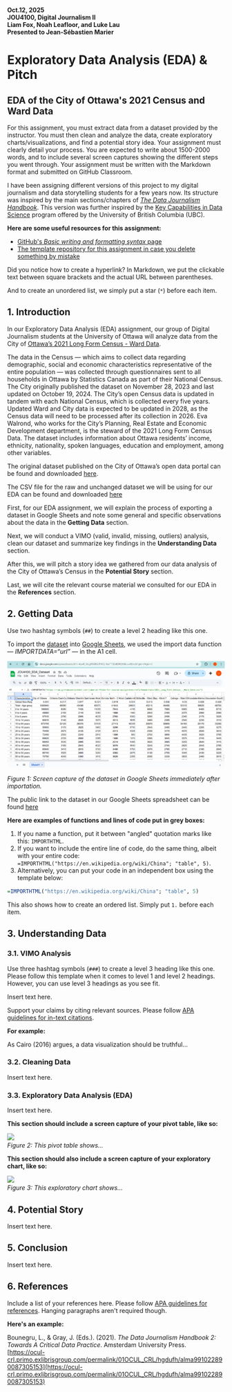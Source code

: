 **Oct.12, 2025**<br>
**JOU4100, Digital Journalism II**<br>
**Liam Fox, Noah Leafloor, and Luke Lau**<br>
**Presented to Jean-Sébastien Marier**<br>

# Exploratory Data Analysis (EDA) & Pitch



## EDA of the City of Ottawa's 2021 Census and Ward Data 

For this assignment, you must extract data from a dataset provided by the instructor. You must then clean and analyze the data, create exploratory charts/visualizations, and find a potential story idea. Your assignment must clearly detail your process. You are expected to write about 1500-2000 words, and to include several screen captures showing the different steps you went through. Your assignment must be written with the Markdown format and submitted on GitHub Classroom.

I have been assigning different versions of this project to my digital journalism and data storytelling students for a few years now. Its structure was inspired by the main sections/chapters of [*The Data Journalism Handbook*](https://datajournalism.com/read/handbook/one/). This version was further inspired by the [Key Capabilities in Data Science](https://extendedlearning.ubc.ca/programs/key-capabilities-data-science) program offered by the University of British Columbia (UBC).

**Here are some useful resources for this assignment:**

* [GitHub's *Basic writing and formatting syntax* page](https://docs.github.com/en/get-started/writing-on-github/getting-started-with-writing-and-formatting-on-github/basic-writing-and-formatting-syntax)
* [The template repository for this assignment in case you delete something by mistake](https://github.com/jsmarier/jou4100_jou4500_mpad2003_project2_template)

Did you notice how to create a hyperlink? In Markdown, we put the clickable text between square brackets and the actual URL between parentheses.

And to create an unordered list, we simply put a star (`*`) before each item.

## 1. Introduction

In our Exploratory Data Analysis (EDA) assignment, our group of Digital Journalism students at the University of Ottawa will analyze data from the City of [Ottawa’s 2021 Long Form Census - Ward Data](https://open.ottawa.ca/datasets/ottawa::2021-long-form-census-ward-data/about). 

The data in the Census — which aims to collect data regarding demographic, social and economic characteristics representative of the entire population — was collected through questionnaires sent to all households in Ottawa by Statistics Canada as part of their National Census. The City originally published the dataset on November 28, 2023 and last updated on October 19, 2024. The City’s open Census data is updated in tandem with each National Census, which is collected every five years. Updated Ward and City data is expected to be updated in 2028, as the Census data will need to be processed after its collection in 2026. Eva Walrond, who works for the City’s Planning, Real Estate and Economic Development department, is the steward of the 2021 Long Form Census Data. The dataset includes information about Ottawa residents’ income, ethnicity, nationality, spoken languages, education and employment, among other variables. 

The original dataset published on the City of Ottawa’s open data portal can be found and downloaded [here](https://open.ottawa.ca/datasets/ottawa::2021-long-form-census-ward-data/about). 

The CSV file for the raw and unchanged dataset we will be using for our EDA can be found and downloaded [here](https://raw.githubusercontent.com/jsmarier/files-for-course-assignments/refs/heads/main/2021_Long_Form_Census_-_Ward_Data.csv) 

First, for our EDA assignment, we will explain the process of exporting a dataset in Google Sheets and note some general and specific observations about the data in the **Getting Data** section. 

Next, we will conduct a VIMO (valid, invalid, missing, outliers) analysis, clean our dataset and summarize key findings in the **Understanding Data** section. 

After this, we will pitch a story idea we gathered from our data analysis of the City of Ottawa’s Census in the **Potential Story** section.

 Last, we will cite the relevant course material we consulted for our EDA in the **References** section. 


## 2. Getting Data

Use two hashtag symbols (`##`) to create a level 2 heading like this one.

To import the [dataset](https://raw.githubusercontent.com/jsmarier/files-for-course-assignments/refs/heads/main/2021_Long_Form_Census_-_Ward_Data.csv) into [Google Sheets](https://docs.google.com/spreadsheets/d/1r-4qwR_3zLg95GB5UP3KQ-1nzTT0DsBS9QNl8Lruv88/edit?gid=0#gid=0), we used the import data function  —  _IMPORTDATA=“url”_  —  in the A1 cell.

![Image of data imported into Google Sheets](<Screencaptureoforiginaldataset.png>)<br>

*Figure 1: Screen capture of the dataset in Google Sheets immediately after importation.* 

The public link to the dataset in our Google Sheets spreadsheet can be found [here](https://docs.google.com/spreadsheets/d/1r-4qwR_3zLg95GB5UP3KQ-1nzTT0DsBS9QNl8Lruv88/edit?gid=0#gid=0)

**Here are examples of functions and lines of code put in grey boxes:**

1. If you name a function, put it between "angled" quotation marks like this: `IMPORTHTML`.
1. If you want to include the entire line of code, do the same thing, albeit with your entire code: `=IMPORTHTML("https://en.wikipedia.org/wiki/China"; "table", 5)`.
1. Alternatively, you can put your code in an independent box using the template below:

``` r
=IMPORTHTML("https://en.wikipedia.org/wiki/China"; "table", 5)
```
This also shows how to create an ordered list. Simply put `1.` before each item.

## 3. Understanding Data

### 3.1. VIMO Analysis

Use three hashtag symbols (`###`) to create a level 3 heading like this one. Please follow this template when it comes to level 1 and level 2 headings. However, you can use level 3 headings as you see fit.

Insert text here.

Support your claims by citing relevant sources. Please follow [APA guidelines for in-text citations](https://apastyle.apa.org/style-grammar-guidelines/citations).

**For example:**

As Cairo (2016) argues, a data visualization should be truthful...

### 3.2. Cleaning Data

Insert text here.

### 3.3. Exploratory Data Analysis (EDA)

Insert text here.

**This section should include a screen capture of your pivot table, like so:**

![](pivot-table-screen-capture.png)<br>
*Figure 2: This pivot table shows...*

**This section should also include a screen capture of your exploratory chart, like so:**

![](chart-screen-capture.png)<br>
*Figure 3: This exploratory chart shows...*

## 4. Potential Story

Insert text here.

## 5. Conclusion

Insert text here.

## 6. References

Include a list of your references here. Please follow [APA guidelines for references](https://apastyle.apa.org/style-grammar-guidelines/references). Hanging paragraphs aren't required though.

**Here's an example:**

Bounegru, L., & Gray, J. (Eds.). (2021). *The Data Journalism Handbook 2: Towards A Critical Data Practice*. Amsterdam University Press. [https://ocul-crl.primo.exlibrisgroup.com/permalink/01OCUL_CRL/hgdufh/alma991022890087305153](https://ocul-crl.primo.exlibrisgroup.com/permalink/01OCUL_CRL/hgdufh/alma991022890087305153)

